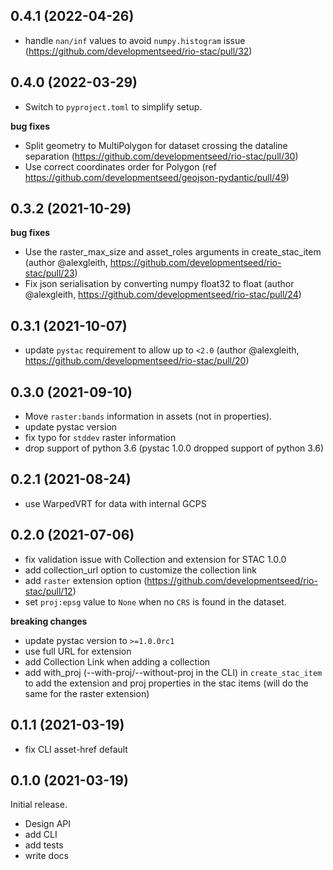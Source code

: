 ## 0.4.1 (2022-04-26)

* handle `nan/inf` values to avoid `numpy.histogram` issue (https://github.com/developmentseed/rio-stac/pull/32)

## 0.4.0 (2022-03-29)

* Switch to `pyproject.toml` to simplify setup.

**bug fixes**

* Split geometry to MultiPolygon for dataset crossing the dataline separation (https://github.com/developmentseed/rio-stac/pull/30)
* Use correct coordinates order for Polygon (ref https://github.com/developmentseed/geojson-pydantic/pull/49)

## 0.3.2 (2021-10-29)

**bug fixes**
* Use the raster_max_size and asset_roles arguments in create_stac_item (author @alexgleith, https://github.com/developmentseed/rio-stac/pull/23)
* Fix json serialisation by converting numpy float32 to float (author @alexgleith, https://github.com/developmentseed/rio-stac/pull/24)

## 0.3.1 (2021-10-07)

* update `pystac` requirement to allow up to `<2.0` (author @alexgleith, https://github.com/developmentseed/rio-stac/pull/20)

## 0.3.0 (2021-09-10)

* Move `raster:bands` information in assets (not in properties).
* update pystac version
* fix typo for `stddev` raster information
* drop support of python 3.6 (pystac 1.0.0 dropped support of python 3.6)

## 0.2.1 (2021-08-24)

* use WarpedVRT for data with internal GCPS

## 0.2.0 (2021-07-06)

* fix validation issue with Collection and extension for STAC 1.0.0
* add collection_url option to customize the collection link
* add `raster` extension option (https://github.com/developmentseed/rio-stac/pull/12)
* set `proj:epsg` value to `None` when no `CRS` is found in the dataset.

**breaking changes**

* update pystac version to `>=1.0.0rc1`
* use full URL for extension
* add Collection Link when adding a collection
* add with_proj (--with-proj/--without-proj in the CLI) in `create_stac_item` to add the extension and proj properties in the stac items (will do the same for the raster extension)

## 0.1.1 (2021-03-19)

* fix CLI asset-href default

## 0.1.0 (2021-03-19)

Initial release.

* Design API
* add CLI
* add tests
* write docs
